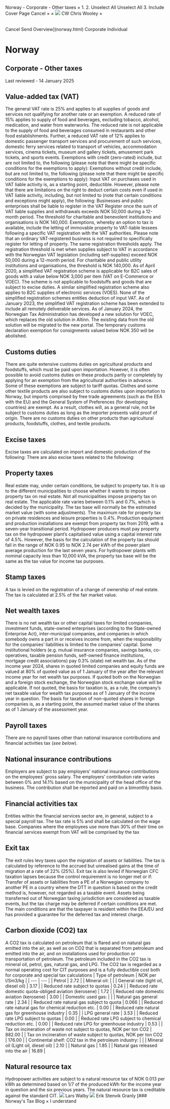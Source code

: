 Norway - Corporate - Other taxes
×
1.
2.
Unselect All
Unselect All
3.
Include Cover Page
Cancel
×
×
![](-/media/world-wide-tax-summaries/attachments/global---chris-wooley.ashx%3Frev=ac5e5f3223b34096b1afc2a6009c7320&revision=ac5e5f32-23b3-4096-b1af-c2a6009c7320&hash=859B7ADC84DC2CBEC9760E9E6EE7DE6D0A8BFCDF)
CW
Chris Wooley
×
######
Cancel
Send
Overview](norway.html)
Corporate
Individual
# Norway
## Corporate - Other taxes
Last reviewed - 14 January 2025
## Value-added tax (VAT)
The general VAT rate is 25% and applies to all supplies of goods and services not qualifying for another rate or an exemption.
A reduced rate of 15% applies to supply of food and beverages, excluding tobacco, alcohol, medication, and water from waterworks. The reduced rate is not applicable to the supply of food and beverages consumed in restaurants and other food establishments.
Further, a reduced VAT rate of 12% applies to domestic passenger transport services and procurement of such services, domestic ferry services related to transport of vehicles, accommodation services, cinema tickets, museum and gallery tickets, amusement park tickets, and sports events.
Exemptions with credit (zero-rated) include, but are not limited to, the following (please note that there might be specific conditions for the exemptions to apply):
Exemptions without credit include, but are not limited to, the following (please note that there might be specific conditions for the exemptions to apply):
Input VAT on purchases used in VAT liable activity is, as a starting point, deductible. However, please note that there are limitations on the right to deduct certain costs even if used in VAT liable activity, including, but not limited to (note that certain conditions and exceptions might apply), the following:
Businesses and public enterprises shall be liable to register in the VAT Register once the sum of VAT liable supplies and withdrawals exceeds NOK 50,000 during a 12-month period. The threshold for charitable and benevolent institutions and organisations is NOK 140,000.
Exemptions, whereby an option to tax is available, include the letting of immovable property to VAT-liable lessees following a specific VAT registration with the VAT authorities. Please note that an ordinary VAT-registered business is not required to specifically register for letting of property. The same registration thresholds apply.
The registration threshold is met when supplies subject to VAT in accordance with the Norwegian VAT legislation (including self-supplies) exceed NOK 50,000 during a 12-month period. For charitable and public utility institutions and organisations, the threshold is NOK 140,000.
As of April 2020, a simplified VAT registration scheme is applicable for B2C sales of goods with a value below NOK 3,000 per item (VAT on E-Commerce or VOEC). The scheme is not applicable to foodstuffs and goods that are subject to excise duties. A similar simplified registration scheme also applies to B2C supplies of electronic services (VOES). None of the simplified registration schemes entitles deduction of input VAT.
As of January 2023, the simplified VAT registration scheme has been extended to include all remotely deliverable services.
As of January 2024, the Norwegian Tax Administration has developed a new solution for VOEC, which replaces the old solution in Altinn. The existing data from the old solution will be migrated to the new portal. The temporary customs declaration exemption for consignments valued below NOK 350 will be abolished.
## Customs duties
There are quite extensive customs duties on agricultural products and foodstuffs, which must be paid upon importation. However, it is often possible to avoid customs duties on these products partly or completely by applying for an exemption from the agricultural authorities in advance. Some of these exemptions are subject to tariff quotas.
Clothes and some other textile products are also subject to customs duties upon importation to Norway, but imports comprised by free trade agreements (such as the EEA with the EU) and the General System of Preferences (for developing countries) are exempt. As a result, clothes will, as a general rule, not be subject to customs duties as long as the importer presents valid proof of origin.
There are no customs duties on other products than agricultural products, foodstuffs, clothes, and textile products.
## Excise taxes
Excise taxes are calculated on import and domestic production of the following:
There are also excise taxes related to the following:
## Property taxes
Real estate may, under certain conditions, be subject to property tax. It is up to the different municipalities to choose whether it wants to impose property tax on real estate. Not all municipalities impose property tax on real estate. The applicable rate varies between 0.1% and 0.7%, which is decided by the municipality. The tax base will normally be the estimated market value (with some adjustments). The maximum rate for property tax on private residences and leisure properties is 0.4%.
Production equipment and production installations are exempt from property tax from 2019, with a seven-year transitional period.
Hydropower producers must pay property tax on the hydropower plant’s capitalised value using a capital interest rate of 4.5%. However, the basis for the calculation of the property tax should fall in the range of NOK 0.95 to NOK 2.74 per kWh of the power plant average production for the last seven years. For hydropower plants with nominal capacity less than 10,000 kVA, the property tax base will be the same as the tax value for income tax purposes.
## Stamp taxes
A tax is levied on the registration of a change of ownership of real estate. The tax is calculated at 2.5% of the fair market value.
## Net wealth taxes
There is no net wealth tax or other capital taxes for limited companies, investment funds, state-owned enterprises (according to the State-owned Enterprise Act), inter-municipal companies, and companies in which somebody owns a part in or receives income from, when the responsibility for the companies’ liabilities is limited to the companies’ capital.
Some institutional holders (e.g. mutual insurance companies, savings banks, co-operatives, taxable pension funds, self-owned finance institutions, mortgage credit associations) pay 0.3% (state) net wealth tax.
As of the income year 2024, shares in quoted limited companies and equity funds are valued at 80% of quoted value as of 1 January of the year after the relevant income year for net wealth tax purposes. If quoted both on the Norwegian and a foreign stock exchange, the Norwegian stock exchange value will be applicable. If not quoted, the basis for taxation is, as a rule, the company’s net taxable value for wealth tax purposes as of 1 January of the income year in question. The basis for taxation of non-quoted shares in foreign companies is, as a starting point, the assumed market value of the shares as of 1 January of the assessment year.
## Payroll taxes
There are no payroll taxes other than national insurance contributions and financial activities tax (*see below*).
## National insurance contributions
Employers are subject to pay employers' national insurance contributions on the employees’ gross salary. The employers’ contribution rate varies between 0% and 14.1% based on the municipality of the head office of the business. The contribution shall be reported and paid on a bimonthly basis.
## Financial activities tax
Entities within the financial services sector are, in general, subject to a special payroll tax. The tax rate is 5% and shall be calculated on the wage base. Companies where the employees use more than 30% of their time on financial services exempt from VAT will be comprised by the tax
## Exit tax
The exit rules levy taxes upon the migration of assets or liabilities. The tax is calculated by reference to the accrued but unrealised gains at the time of migration at a rate of 22% (25%).
Exit tax is also levied if Norwegian CFC taxation lapses because the control requirement is no longer met or if:
Transfer of assets or liabilities from a PE of a Norwegian company to another PE in a country where the DTT in question is based on the credit method is, however, not regarded as a taxable event.
Assets being transferred out of Norwegian taxing jurisdiction are considered as taxable events, but the tax charge may be deferred if certain conditions are met. The main conditions are that the taxpayer is resident within the EEA/EU and has provided a guarantee for the deferred tax and interest charge.
## Carbon dioxide (CO2) tax
A CO2 tax is calculated on petroleum that is flared and on natural gas emitted into the air, as well as on CO2 that is separated from petroleum and emitted into the air, and on installations used for production or transportation of petroleum. The petroleum included in the CO2 tax is mineral oil, petrol, gas, natural gas, and LPG.
The CO2 tax is regarded as a normal operating cost for CIT purposes and is a fully deductible cost both for corporate and special tax calculations
| Type of petroleum | NOK per l/Sm3/kg |
| --- | --- |
| Petrol | 2.72 |
| Mineral oil: |  |
| General rate (light oil, diesel oil) | 3.17 |
| Reduced rate subject to quotas | 0.24 |
| Reduced rate domestic quota-obliged aviation (kerosene) | 1.72 |
| Reduced rate domestic aviation (kerosene) | 3.00 |
| Domestic used gas: |  |
| Natural gas general rate | 2.34 |
| Reduced rate natural gas subject to quota | 0.066 |
| Reduced rate natural gas for chemical reduction etc. | 0.00 |
| Reduced rate natural gas for greenhouse industry | 0.35 |
| LPG general rate | 3.53 |
| Reduced rate LPG subject to quotas | 0.00 |
| Reduced rate LPG subject to chemical reduction etc. | 0.00 |
| Reduced rate LPG for greenhouse industry | 0.53 |
| Tax on incineration of waste not subject to quotas, NOK per ton CO2 | 882.00 |
| Tax on incineration of waste subject to quotas, NOK per ton CO2 | 176.00 |
| Continental shelf: CO2 tax in the petroleum industry: |  |
| Mineral oil (Light oil, diesel oil) | 2.10 |
| Natural gas | 1.85 |
| Natural gas released into the air | 16.89 |
## Natural resource tax
Hydropower activities are subject to a natural resource tax of NOK 0.013 per kWh as determined based on 1/7 of the produced kWh for the income year in question and the six previous years. The natural resource tax is creditable against the standard CIT.
![](-/media/world-wide-tax-summaries/attachments/norway---lars-walby.ashx%3Frev=dfd8df8377e341c1a02fea30693e9028&revision=dfd8df83-77e3-41c1-a02f-ea30693e9028&hash=EE50ED5C7621B497577E723A05501664CC0E2074)
Lars Walby
![](-/media/world-wide-tax-summaries/norwayerik-stenvik-granlynorway--erik-stenvik-granlyjpg20220815112721896.ashx%3Frev=f68b4579366646f7b88f719bf519e037&revision=f68b4579-3666-46f7-b88f-719bf519e037&hash=A4164E93F061286C88F3EAA944025A2B25692516)
Erik Stenvik Granly
[### Norway's Tax Blog
×
I understand